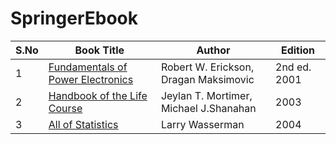 # SpringerEbook
|S.No | Book Title |Author| Edition |
|-----|-----|-----|-----|
|1|[Fundamentals of Power Electronics](http://link.springer.com/openurl?genre=book&isbn=978-0-306-48048-5)|Robert W. Erickson, Dragan Maksimovic|2nd ed. 2001|
|2|[Handbook of the Life Course](http://link.springer.com/openurl?genre=book&isbn=978-0-306-48247-2)|Jeylan T. Mortimer, Michael J.Shanahan|2003|
|3|[All of Statistics](http://link.springer.com/openurl?genre=book&isbn=978-0-387-21736-9)|Larry Wasserman|2004|
